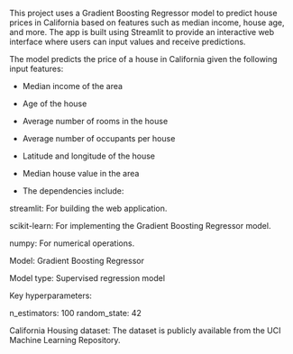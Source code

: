 This project uses a Gradient Boosting Regressor model to predict house prices in California based on features such as median income, house age, and more. The app is built using Streamlit to provide an interactive web interface where users can input values and receive predictions.


The model predicts the price of a house in California given the following input features:

- Median income of the area
  
- Age of the house
  
- Average number of rooms in the house
  
- Average number of occupants per house
  
- Latitude and longitude of the house
  
- Median house value in the area

- The dependencies include:

streamlit: For building the web application.

scikit-learn: For implementing the Gradient Boosting Regressor model.

numpy: For numerical operations.


Model: Gradient Boosting Regressor

Model type: Supervised regression model

Key hyperparameters:

n_estimators: 100
random_state: 42

California Housing dataset: The dataset is publicly available from the UCI Machine Learning Repository.
